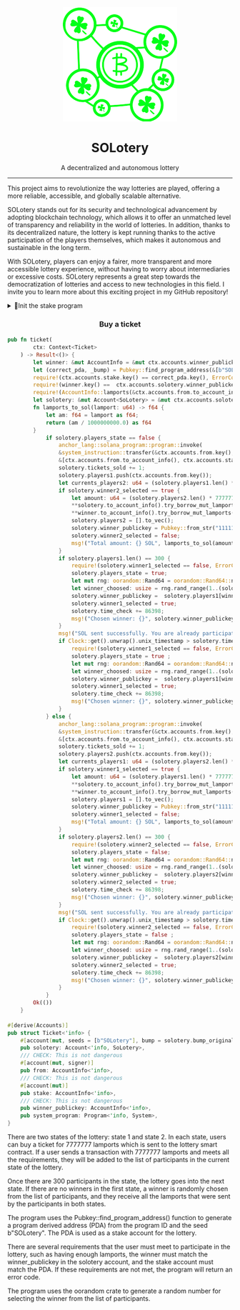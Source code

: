 <div align="center">

![solotery](solotery.png)

<h1>SOLotery</h1>

A decentralized and autonomous lottery

</div>

---

This project aims to revolutionize the way lotteries are played, offering a more reliable, accessible, and globally scalable alternative.

SOLotery stands out for its security and technological advancement by adopting blockchain technology, which allows it to offer an unmatched level of transparency and reliability in the world of lotteries. In addition, thanks to its decentralized nature, the lottery is kept running thanks to the active participation of the players themselves, which makes it autonomous and sustainable in the long term.

With SOLotery, players can enjoy a fairer, more transparent and more accessible lottery experience, without having to worry about intermediaries or excessive costs. SOLotery represents a great step towards the democratization of lotteries and access to new technologies in this field. I invite you to learn more about this exciting project in my GitHub repository!

<details>
<summary>🏦Init the stake program</summary>

<br>

```rust
pub fn create_stake(
    ctx: Context<Create>
) -> Result<()> {
    let solotery: &mut Account<SoLotery> = &mut ctx.accounts.solotery;
    let (_stake_pda, bump) = Pubkey::find_program_address(&[b"SOLotery"], ctx.program_id);
    solotery.bump_original = bump;
    solotery.players1 = [].to_vec();
    solotery.players2 = [].to_vec();
    solotery.time_check = 1662260159;
    solotery.players_state = false;
    solotery.winner1_selected = false;
    solotery.winner2_selected = false;
    solotery.tickets_sold = 0;
    solotery.winner_publickey = Pubkey::from_str("11111111111111111111111111111111").unwrap();
    Ok(())
}

#[derive(Accounts)]
pub struct Create<'info> {
    #[account(init, seeds = [b"SOLotery"], bump, payer = user, space = SoLotery::SIZE + 8)]
    pub solotery: Account<'info, SoLotery>,
    #[account(mut)]
    pub user: Signer<'info>,
    pub system_program: Program<'info, System>,
}
```

The function is called "create_stake" and it takes a "ctx" argument which is the execution context. The function uses the Solana Rust SDK library and defines a structure called "Create" with three fields labeled with attributes. The fields are "solotery" which is a Solana account containing the lottery data, "user" which is a Solana account representing the user creating the lottery, and "system_program" which is a Solana object representing the system program.

The function sets the value of different fields of the "solotery" account with default values, such as the original "bump" number of the account, the list of players for the lottery winners, the status of the players, the time when that the draw is verified, the number of tickets sold, and the public key of the winner.

In particular, the function sets the original "bump" number of the "solotery" lottery account using the "find_program_address" function of the Solana Rust SDK library. In addition, it sets the default values ​​for the fields "players1", "players2", "time_check", "players_state", "winner1_selected", "winner2_selected", "tickets_sold", and "winner_publickey".

Finally, the function returns an "Ok(())" result if the update was successful.

</details>

<h3 align="center">Buy a ticket</h3>

```rust
pub fn ticket(
        ctx: Context<Ticket>
    ) -> Result<()> {
        let winner: &mut AccountInfo = &mut ctx.accounts.winner_publickey;
        let (correct_pda, _bump) = Pubkey::find_program_address(&[b"SOLotery"], &Pubkey::from_str("FMz7qxxUeqgCKZL2z96nBhp6mpyisdVEEuS4ppZG3bmH").unwrap());
        require!(ctx.accounts.stake.key() == correct_pda.key(), ErrorCode::WrongStake);
        require!(winner.key() ==  ctx.accounts.solotery.winner_publickey.key(), ErrorCode::ThisIsNotTheWinner);
        require!(AccountInfo::lamports(&ctx.accounts.from.to_account_info()) >= 7777777, ErrorCode::AmountError);
        let solotery: &mut Account<SoLotery> = &mut ctx.accounts.solotery;
        fn lamports_to_sol(lamport: u64) -> f64 {
            let am: f64 = lamport as f64;
            return (am / 1000000000.0) as f64
        }
            if solotery.players_state == false {
                anchor_lang::solana_program::program::invoke(
                &system_instruction::transfer(&ctx.accounts.from.key(), &solotery.key(), 7777777),
                &[ctx.accounts.from.to_account_info(), ctx.accounts.stake.to_account_info().clone()],).expect("Error");
                solotery.tickets_sold += 1;
                solotery.players1.push(ctx.accounts.from.key());
                let currents_players2: u64 = (solotery.players1.len() * 7777777).try_into().unwrap();
                if solotery.winner2_selected == true {
                    let amount: u64 = (solotery.players2.len() * 7777777).try_into().unwrap();
                    **solotery.to_account_info().try_borrow_mut_lamports()? -= amount;
                    **winner.to_account_info().try_borrow_mut_lamports()? += amount;
                    solotery.players2 = [].to_vec();
                    solotery.winner_publickey = Pubkey::from_str("11111111111111111111111111111111").unwrap();
                    solotery.winner2_selected = false;
                    msg!("Total amount: {} SOL", lamports_to_sol(amount));
                }
                if solotery.players1.len() == 300 {
                    require!(solotery.winner1_selected == false, ErrorCode::WinnerChosen);
                    solotery.players_state = true;
                    let mut rng: oorandom::Rand64 = oorandom::Rand64::new((Clock::get().unwrap().unix_timestamp as u64).into());
                    let winner_choosed: usize = rng.rand_range(1..(solotery.players1.len() as u64)).try_into().unwrap();
                    solotery.winner_publickey =  solotery.players1[winner_choosed - 1];
                    solotery.winner1_selected = true;
                    solotery.time_check += 86398;
                    msg!("Chosen winner: {}", solotery.winner_publickey);
                }
                msg!("SOL sent successfully. You are already participating for the current amount of: {} SOL", lamports_to_sol(currents_players2));
                if Clock::get().unwrap().unix_timestamp > solotery.time_check.try_into().unwrap() {
                    require!(solotery.winner1_selected == false, ErrorCode::WinnerChosen);
                    solotery.players_state = true ;
                    let mut rng: oorandom::Rand64 = oorandom::Rand64::new((Clock::get().unwrap().unix_timestamp as u64).into());
                    let winner_choosed: usize = rng.rand_range(1..(solotery.players1.len() as u64)).try_into().unwrap();
                    solotery.winner_publickey =  solotery.players1[winner_choosed - 1];
                    solotery.winner1_selected = true;
                    solotery.time_check += 86398;
                    msg!("Chosen winner: {}", solotery.winner_publickey);
                }
            } else {
                anchor_lang::solana_program::program::invoke(
                &system_instruction::transfer(&ctx.accounts.from.key(), &solotery.key(), 7777777),
                &[ctx.accounts.from.to_account_info(), ctx.accounts.stake.to_account_info().clone()],).expect("Error");
                solotery.tickets_sold += 1;
                solotery.players2.push(ctx.accounts.from.key());
                let currents_players1: u64 = (solotery.players2.len() * 7777777).try_into().unwrap();
                if solotery.winner1_selected == true {
                    let amount: u64 = (solotery.players1.len() * 7777777).try_into().unwrap();
                    **solotery.to_account_info().try_borrow_mut_lamports()? -= amount;
                    **winner.to_account_info().try_borrow_mut_lamports()? += amount;
                    solotery.players1 = [].to_vec();
                    solotery.winner_publickey = Pubkey::from_str("11111111111111111111111111111111").unwrap();
                    solotery.winner1_selected = false;
                    msg!("Total amount: {} SOL", lamports_to_sol(amount));
                }
                if solotery.players2.len() == 300 {
                    require!(solotery.winner2_selected == false, ErrorCode::WinnerChosen);
                    solotery.players_state = false;
                    let mut rng: oorandom::Rand64 = oorandom::Rand64::new((Clock::get().unwrap().unix_timestamp as u64).into());
                    let winner_choosed: usize = rng.rand_range(1..(solotery.players2.len() as u64)).try_into().unwrap();
                    solotery.winner_publickey =  solotery.players2[winner_choosed - 1];
                    solotery.winner2_selected = true;
                    solotery.time_check += 86398;
                    msg!("Chosen winner: {}", solotery.winner_publickey);
                }
                msg!("SOL sent successfully. You are already participating for the current amount of: {} SOL", lamports_to_sol(currents_players1));
                if Clock::get().unwrap().unix_timestamp > solotery.time_check.try_into().unwrap() {
                    require!(solotery.winner2_selected == false, ErrorCode::WinnerChosen);
                    solotery.players_state = false ;
                    let mut rng: oorandom::Rand64 = oorandom::Rand64::new((Clock::get().unwrap().unix_timestamp as u64).into());
                    let winner_choosed: usize = rng.rand_range(1..(solotery.players2.len() as u64)).try_into().unwrap();
                    solotery.winner_publickey =  solotery.players2[winner_choosed - 1];
                    solotery.winner2_selected = true;
                    solotery.time_check += 86398;
                    msg!("Chosen winner: {}", solotery.winner_publickey);
                }
            }
        Ok(())
    }

#[derive(Accounts)]
pub struct Ticket<'info> {
    #[account(mut, seeds = [b"SOLotery"], bump = solotery.bump_original)]
    pub solotery: Account<'info, SoLotery>,
    /// CHECK: This is not dangerous
    #[account(mut, signer)]
    pub from: AccountInfo<'info>,
    /// CHECK: This is not dangerous
    #[account(mut)]
    pub stake: AccountInfo<'info>,
    /// CHECK: This is not dangerous
    pub winner_publickey: AccountInfo<'info>,
    pub system_program: Program<'info, System>,
}
```

There are two states of the lottery: state 1 and state 2. In each state, users can buy a ticket for 7777777 lamports which is sent to the lottery smart contract. If a user sends a transaction with 7777777 lamports and meets all the requirements, they will be added to the list of participants in the current state of the lottery.

Once there are 300 participants in the state, the lottery goes into the next state. If there are no winners in the first state, a winner is randomly chosen from the list of participants, and they receive all the lamports that were sent by the participants in both states.

The program uses the Pubkey::find_program_address() function to generate a program derived address (PDA) from the program ID and the seed b"SOLotery". The PDA is used as a stake account for the lottery.

There are several requirements that the user must meet to participate in the lottery, such as having enough lamports, the winner must match the winner_publickey in the solotery account, and the stake account must match the PDA. If these requirements are not met, the program will return an error code.

The program uses the oorandom crate to generate a random number for selecting the winner from the list of participants.
